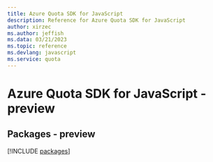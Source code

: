 ```yaml
---
title: Azure Quota SDK for JavaScript
description: Reference for Azure Quota SDK for JavaScript
author: xirzec
ms.author: jeffish
ms.data: 03/21/2023
ms.topic: reference
ms.devlang: javascript
ms.service: quota
---
```

# Azure Quota SDK for JavaScript - preview
## Packages - preview
[!INCLUDE [packages](quota-index.md)]